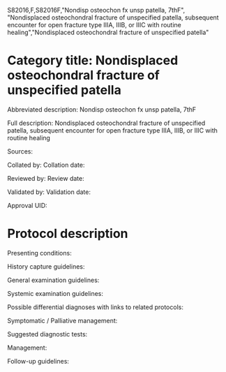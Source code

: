 S82016,F,S82016F,"Nondisp osteochon fx unsp patella, 7thF", "Nondisplaced osteochondral fracture of unspecified patella, subsequent encounter for open fracture type IIIA, IIIB, or IIIC with routine healing","Nondisplaced osteochondral fracture of unspecified patella"
# Category title: Nondisplaced osteochondral fracture of unspecified patella

Abbreviated description: Nondisp osteochon fx unsp patella, 7thF

Full description: Nondisplaced osteochondral fracture of unspecified patella, subsequent encounter for open fracture type IIIA, IIIB, or IIIC with routine healing

Sources:

Collated by:
Collation date:

Reviewed by:
Review date:

Validated by:
Validation date:

Approval UID:

# Protocol description

Presenting conditions:

History capture guidelines:

General examination guidelines:

Systemic examination guidelines:

Possible differential diagnoses with links to related protocols:

Symptomatic / Palliative management:

Suggested diagnostic tests:

Management:

Follow-up guidelines:
